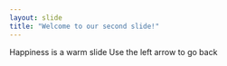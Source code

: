 ```yaml
---
layout: slide
title: "Welcome to our second slide!"
---
```

Happiness is a warm slide
Use the left arrow to go back
